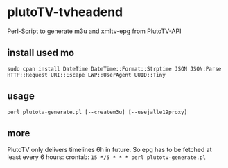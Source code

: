 # plutoTV-tvheadend
Perl-Script to generate m3u and xmltv-epg from PlutoTV-API


## install used mo
`sudo cpan install DateTime DateTime::Format::Strptime JSON JSON:Parse HTTP::Request URI::Escape LWP::UserAgent UUID::Tiny`

## usage
`perl plutotv-generate.pl [--createm3u] [--usejalle19proxy]`

## more
PlutoTV only delivers timelines 6h in future. So epg has to be fetched at least every 6 hours:
crontab:
`15 */5 * * * perl plutotv-generate.pl`

